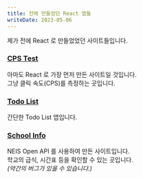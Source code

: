 ```yaml
---
title: 전에 만들었던 React 앱들
writeDate: 2023-05-06
---
```


제가 전에 React 로 만들었었던 사이트들입니다.

### [CPS Test](https://obho-cps-test.netlify.app/)

아마도 React 로 가장 먼저 만든 사이트일 것입니다.  
그냥 클릭 속도(CPS)를 측정하는 곳입니다.

### [Todo List](https://obho-todo-list.netlify.app/)

간단한 Todo List 앱입니다.

### [School Info](https://obho-school-info.netlify.app/)

NEIS Open API 를 사용하여 만든 사이트입니다.  
학교의 급식, 시간표 등을 확인할 수 있는 곳입니다.  
_(약간의 버그가 있을 수 있습니다.)_
